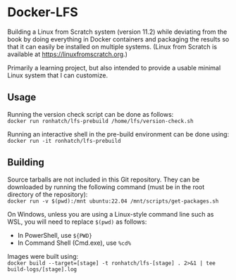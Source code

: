 # Docker-LFS

Building a Linux from Scratch system (version 11.2) while deviating from the book by doing everything in Docker containers and packaging the results so that it can easily be installed on multiple systems. (Linux from Scratch is available at https://linuxfromscratch.org.)

Primarily a learning project, but also intended to provide a usable minimal Linux system that I can customize.

## Usage

Running the version check script can be done as follows:  
`docker run ronhatch/lfs-prebuild /home/lfs/version-check.sh`

Running an interactive shell in the pre-build environment can be done using:  
`docker run -it ronhatch/lfs-prebuild`

## Building

Source tarballs are not included in this Git repository. They can be downloaded by running the following command (must be in the root directory of the repository):  
`docker run -v $(pwd):/mnt ubuntu:22.04 /mnt/scripts/get-packages.sh`

On Windows, unless you are using a Linux-style command line such as WSL, you will need to replace `$(pwd)` as follows:
- In PowerShell, use `${PWD}`
- In Command Shell (Cmd.exe), use `%cd%`

Images were built using:  
`docker build --target=[stage] -t ronhatch/lfs-[stage] . 2>&1 | tee build-logs/[stage].log`
